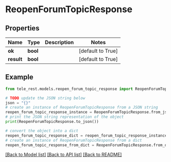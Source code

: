 # ReopenForumTopicResponse


## Properties

Name | Type | Description | Notes
------------ | ------------- | ------------- | -------------
**ok** | **bool** |  | [default to True]
**result** | **bool** |  | [default to True]

## Example

```python
from tele_rest.models.reopen_forum_topic_response import ReopenForumTopicResponse

# TODO update the JSON string below
json = "{}"
# create an instance of ReopenForumTopicResponse from a JSON string
reopen_forum_topic_response_instance = ReopenForumTopicResponse.from_json(json)
# print the JSON string representation of the object
print(ReopenForumTopicResponse.to_json())

# convert the object into a dict
reopen_forum_topic_response_dict = reopen_forum_topic_response_instance.to_dict()
# create an instance of ReopenForumTopicResponse from a dict
reopen_forum_topic_response_from_dict = ReopenForumTopicResponse.from_dict(reopen_forum_topic_response_dict)
```
[[Back to Model list]](../README.md#documentation-for-models) [[Back to API list]](../README.md#documentation-for-api-endpoints) [[Back to README]](../README.md)


